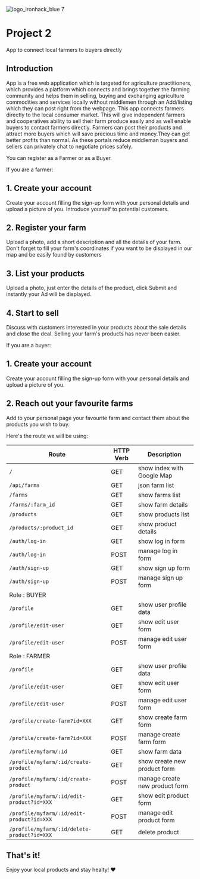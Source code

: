 ![logo_ironhack_blue 7](https://user-images.githubusercontent.com/23629340/40541063-a07a0a8a-601a-11e8-91b5-2f13e4e6b441.png)

# Project 2

App to connect local farmers to buyers directly

## Introduction
App is a free web application which is targeted for agriculture practitioners, which provides a platform which connects and brings together the farming community and helps them in selling, buying and exchanging agriculture commodities and services locally without middlemen through an Add/listing which they can post right from the webpage.
This app connects farmers directly to the local consumer market. This will give independent farmers and cooperatives ability to sell their farm produce easily and as well enable buyers to contact farmers directly.
Farmers can post their products and attract more buyers which will save precious time and money.They can get better profits than normal. As these portals reduce middleman buyers and sellers can privately chat to negotiate prices safely.

You can register as a Farmer or as a Buyer.

If you are a farmer:
## 1. Create your account 
Create your account filling the sign-up form with your personal details and upload a picture of you. Introduce yourself to potential customers.

## 2. Register your farm
Upload a photo, add a short description and all the details of your farm. Don't forget to fill your farm's coordinates if you want to be displayed in our map and be easily found by customers

## 3. List your products
Upload a photo, just enter the details of the product, click Submit and instantly your Ad will be displayed.

## 4. Start to sell
Discuss with customers interested in your products about the sale details and close the deal. Selling your farm's products has never been easier.


If you are a buyer:

## 1. Create your account 
Create your account filling the sign-up form with your personal details and upload a picture of you.

## 2. Reach out your favourite farms
Add to your personal page your favourite farm and contact them about the products you wish to buy.



Here's the route we will be using:

|   Route   | HTTP Verb |   Description   |
|-----------|-----------|-----------------|
| `/` |    GET    | show index with Google Map |
| `/api/farms` |    GET   | json farm list |
| `/farms` |    GET   | show farms list |
| `/farms/:farm_id`|    GET   | show farm details|
| `/products` |    GET   | show products list |
| `/products/:product_id`|    GET   | show product details|
| `/auth/log-in` |    GET   | show log in form|
| `/auth/log-in` |    POST   | manage log in form |
| `/auth/sign-up` |    GET   | show sign up form|
| `/auth/sign-up` |    POST   | manage sign up form |
|  Role : BUYER                                |
| `/profile` |    GET    | show user profile data |
| `/profile/edit-user` |    GET    | show edit user form|
| `/profile/edit-user` |    POST    | manage edit user form|
|  Role : FARMER                                  |
| `/profile` |    GET    | show user profile data |
| `/profile/edit-user` |    GET    | show edit user form|
| `/profile/edit-user` |    POST    | manage edit user form|
| `/profile/create-farm?id=XXX` |    GET    | show create farm form |
| `/profile/create-farm?id=XXX` |    POST   | manage create farm form|
| `/profile/myfarm/:id` |    GET    | show farm data |
| `/profile/myfarm/:id/create-product` |    GET    | show create new product form|
| `/profile/myfarm/:id/create-product` |    POST   | manage create new product form|
| `/profile/myfarm/:id/edit-product?id=XXX` |    GET    | show edit product form|
| `/profile/myfarm/:id/edit-product?id=XXX` |    POST   | manage edit product form|
| `/profile/myfarm/:id/delete-product?id=XXX` |    GET    | delete product|



## That's it!

Enjoy your local products and stay healty! :heart:
